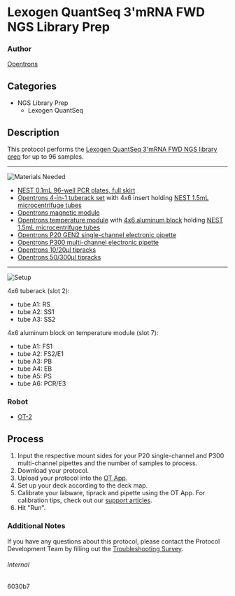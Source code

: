 # Lexogen QuantSeq 3'mRNA FWD NGS Library Prep

### Author
[Opentrons](https://opentrons.com/)



## Categories
* NGS Library Prep
	* Lexogen QuantSeq

## Description
This protocol performs the [Lexogen QuantSeq 3'mRNA FWD NGS library prep](https://s3.amazonaws.com/pf-upload-01/u-4256/0/2019-12-09/0313rnd/015UG009V0251_QuantSeq_Illumina.pdf) for up to 96 samples.

---
![Materials Needed](https://s3.amazonaws.com/opentrons-protocol-library-website/custom-README-images/001-General+Headings/materials.png)

* [NEST 0.1mL 96-well PCR plates, full skirt](https://shop.opentrons.com/collections/verified-labware/products/nest-0-1-ml-96-well-pcr-plate-full-skirt)
* [Opentrons 4-in-1 tuberack set](https://shop.opentrons.com/collections/verified-labware/products/tube-rack-set-1) with 4x6 insert holding [NEST 1.5mL microcentrifuge tubes](https://shop.opentrons.com/collections/verified-consumables/products/nest-microcentrifuge-tubes)
* [Opentrons magnetic module](https://shop.opentrons.com/collections/hardware-modules/products/magdeck)
* [Opentrons temperature module](https://shop.opentrons.com/collections/hardware-modules/products/tempdeck) with [4x6 aluminum block](https://shop.opentrons.com/collections/hardware-modules/products/aluminum-block-set) holding [NEST 1.5mL microcentrifuge tubes](https://shop.opentrons.com/collections/verified-consumables/products/nest-microcentrifuge-tubes)
* [Opentrons P20 GEN2 single-channel electronic pipette](https://shop.opentrons.com/collections/ot-2-pipettes/products/single-channel-electronic-pipette)
* [Opentrons P300 multi-channel electronic pipette](https://shop.opentrons.com/collections/ot-2-pipettes/products/8-channel-electronic-pipette?variant=5984202489885)
* [Opentrons 10/20µl tipracks](https://shop.opentrons.com/collections/opentrons-tips/products/opentrons-10ul-tips)
* [Opentrons 50/300µl tipracks](https://shop.opentrons.com/collections/opentrons-tips/products/opentrons-300ul-tips)

---
![Setup](https://s3.amazonaws.com/opentrons-protocol-library-website/custom-README-images/001-General+Headings/Setup.png)

4x6 tuberack (slot 2):
* tube A1: RS
* tube A2: SS1
* tube A3: SS2

4x6 aluminum block on temperature module (slot 7):
* tube A1: FS1
* tube A2: FS2/E1
* tube A3: PB
* tube A4: EB
* tube A5: PS
* tube A6: PCR/E3

### Robot
* [OT-2](https://opentrons.com/ot-2)

## Process
1. Input the respective mount sides for your P20 single-channel and P300 multi-channel pipettes and the number of samples to process.
2. Download your protocol.
3. Upload your protocol into the [OT App](https://opentrons.com/ot-app).
4. Set up your deck according to the deck map.
5. Calibrate your labware, tiprack and pipette using the OT App. For calibration tips, check out our [support articles](https://support.opentrons.com/en/collections/1559720-guide-for-getting-started-with-the-ot-2).
6. Hit "Run".

### Additional Notes
If you have any questions about this protocol, please contact the Protocol Development Team by filling out the [Troubleshooting Survey](https://protocol-troubleshooting.paperform.co/).

###### Internal
6030b7

